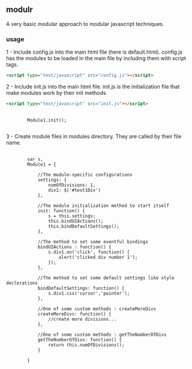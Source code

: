 ## modulr
A very basic modular approach to modular javascript techniques.

### usage
1 - Include config.js into the main html file (here is default.html). config.js has the modules to be loaded in the main file by including them with script tags.

```html
<script type="text/javascript" src="config.js"></script>
```

2 - Include init.js into the main html file. init.js is the initialization file that make modules work by their init methods.

```html
<script type="text/javascript" src="init.js"></script>
```

<pre>
	<code lang="javascript">
		Module1.init();
	</code>
</pre>

3 - Create module files in modules directory. They are called by their file name.

<pre>
	<code lang="javascript">
		var s,
		Module1 = {

			//The module-specific configurations
			settings: {
				numOfDivisions: 1,
				div1: $('#test1Div')
			},

			//The module initialization method to start itself
			init: function() {
				s = this.settings;
				this.bindUIActions();
				this.bindDefaultSettings();
			},

			//The method to set some eventful bindings
			bindUIActions : function() {
				s.div1.on('click', function() {
					alert('clicked div number 1');
				});
			},

			//The method to set some default settings like style declerations
			bindDefaultSettings: function() {
				s.div1.css('cursor','pointer');
			},

			//One of some custom methods : createMoreDivs
			createMoreDivs: function() {
				//create more divisions...
			},

			//One of some custom methods : getTheNumberOfDivs
			getTheNumberOfDivs: function() {
				return this.numOfDivisions();
			}

		}
	</code>
</pre>
